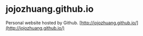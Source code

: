 # jojozhuang.github.io

Personal website hosted by Github. [http://jojozhuang.github.io/](http://jojozhuang.github.io/)
